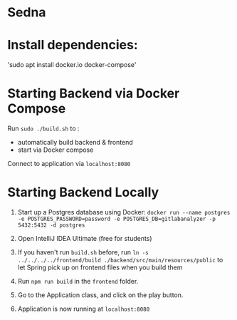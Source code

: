 # Sedna

# Install dependencies:

'sudo apt install docker.io docker-compose'

# Starting Backend via Docker Compose

Run `sudo ./build.sh` to :
- automatically build backend & frontend
- start via Docker compose

Connect to application via `localhost:8080`

# Starting Backend Locally

1. Start up a Postgres database using Docker: `docker run --name postgres -e POSTGRES_PASSWORD=password -e POSTGRES_DB=gitlabanalyzer -p 5432:5432 -d postgres`

2. Open IntelliJ IDEA Ultimate (free for students)

3. If you haven't run `build.sh` before, run `ln -s ../../../../frontend/build ./backend/src/main/resources/public` to let Spring pick up on frontend files when you build them

4. Run `npm run build` in the `frontend` folder.

5. Go to the Application class, and click on the play button.

6. Application is now running at `localhost:8080`
